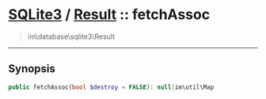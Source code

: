 # [SQLite3](sqlite.md) / [Result](sqlite-Result.md) :: fetchAssoc
 > im\database\sqlite3\Result
____

## Synopsis
```php
public fetchAssoc(bool $destroy = FALSE): null|im\util\Map
```
